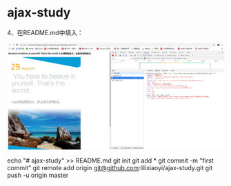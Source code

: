 # ajax-study

4、在README.md中填入：

![Image text](https://github.com/lilixiaoyi/ajax-study/blob/master/ajax.png)

echo "# ajax-study" >> README.md
git init
git add *
git commit -m "first commit"
git remote add origin git@github.com:lilixiaoyi/ajax-study.git
git push -u origin master